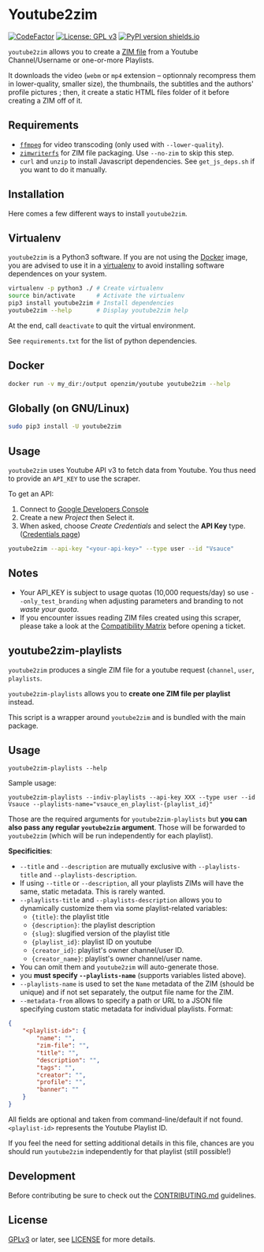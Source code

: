 Youtube2zim
=============

[![CodeFactor](https://www.codefactor.io/repository/github/openzim/youtube/badge)](https://www.codefactor.io/repository/github/openzim/youtube)
[![License: GPL v3](https://img.shields.io/badge/License-GPLv3-blue.svg)](https://www.gnu.org/licenses/gpl-3.0)
[![PyPI version shields.io](https://img.shields.io/pypi/v/youtube2zim.svg)](https://pypi.org/project/youtube2zim/)

`youtube2zim` allows you to create a [ZIM file](https://openzim.org)
from a Youtube Channel/Username or one-or-more Playlists.

It downloads the video (`webm` or `mp4` extension – optionnaly
recompress them in lower-quality, smaller size), the thumbnails, the
subtitles and the authors' profile pictures ; then, it create a static
HTML files folder of it before creating a ZIM off of it.

Requirements
------------

* [`ffmpeg`](https://ffmpeg.org/) for video transcoding (only used with `--lower-quality`).
* [`zimwriterfs`](https://github.com/openzim/zimwriterfs) for ZIM file packaging. Use `--no-zim` to skip this step.
* `curl` and `unzip` to install Javascript dependencies. See `get_js_deps.sh` if you want to do it manually.

Installation
------------

Here comes a few different ways to install `youtube2zim`.

## Virtualenv

`youtube2zim` is a Python3 software. If you are not using the
[Docker](https://docker.com) image, you are advised to use it in a
[virtualenv](https://virtualenv.pypa.io) to avoid installing software
dependences on your system.

```bash
virtualenv -p python3 ./ # Create virtualenv
source bin/activate      # Activate the virtualenv
pip3 install youtube2zim # Install dependencies
youtube2zim --help       # Display youtube2zim help
```

At the end, call `deactivate` to quit the virtual environment.

See `requirements.txt` for the list of python dependencies.

## Docker

```bash
docker run -v my_dir:/output openzim/youtube youtube2zim --help
```

## Globally (on GNU/Linux)

```bash
sudo pip3 install -U youtube2zim
```

Usage
-----

`youtube2zim` uses Youtube API v3 to fetch data from Youtube. You thus need to provide an `API_KEY` to use the scraper.

To get an API:

1. Connect to [Google Developers Console](https://console.developers.google.com/apis)
2. Create a new _Project_ then Select it.
3. When asked, choose _Create Credentials_ and select the **API Key** type. ([Credentials page](https://console.developers.google.com/apis/credentials))

```bash
youtube2zim --api-key "<your-api-key>" --type user --id "Vsauce"
```

## Notes

* Your API_KEY is subject to usage quotas (10,000 requests/day) so use `--only_test_branding` when adjusting parameters and branding to not *waste your quota*.
* If you encounter issues reading ZIM files created using this scraper, please take a look at the [Compatibility Matrix](https://github.com/openzim/youtube/wiki/Compatibility) before opening a ticket.

youtube2zim-playlists
---------------------

`youtube2zim` produces a single ZIM file for a youtube request (`channel`, `user`, `playlists`.

`youtube2zim-playlists` allows you to **create one ZIM file per playlist** instead.

This script is a wrapper around `youtube2zim` and is bundled with the main package.

## Usage

`youtube2zim-playlists --help`

Sample usage:

```
youtube2zim-playlists --indiv-playlists --api-key XXX --type user --id Vsauce --playlists-name="vsauce_en_playlist-{playlist_id}"
```

Those are the required arguments for `youtube2zim-playlists` but **you can also pass any regular `youtube2zim` argument**. Those will be forwarded to `youtube2zim` (which will be run independently for each playlist).

**Specificities**:

- `--title` and `--description` are mutually exclusive with `--playlists-title` and `--playlists-description`.
- If using `--title` or `--description`, all your playlists ZIMs will have the same, static metadata. This is rarely wanted.
- `--playlists-title` and `--playlists-description` allows you to dynamically customize them via some playlist-related variables:
  - `{title}`: the playlist title
  - `{description}`: the playlist description
  - `{slug}`: slugified version of the playlist title
  - `{playlist_id}`: playlist ID on youtube
  - `{creator_id}`: playlist's owner channel/user ID.
  - `{creator_name}`: playlist's owner channel/user name.
- You can omit them and `youtube2zim` will auto-generate those.
- you **must specify `--playlists-name`** (supports variables listed above).
- `--playlists-name` is used to set the `Name` metadata of the ZIM (should be unique) and if not set separately, the output file name for the ZIM.
- `--metadata-from` allows to specify a path or URL to a JSON file specifying custom static metadata for individual playlists. Format:

``` json
{
    "<playlist-id>": {
        "name": "",
        "zim-file": "",
        "title": "",
        "description": "",
        "tags": "",
        "creator": "",
        "profile": "",
        "banner": ""
    }
}
```

All fields are optional and taken from command-line/default if not found. `<playlist-id>` represents the Youtube Playlist ID.

If you feel the need for setting additional details in this file, chances are you should run `youtube2zim` independently for that playlist (still possible!)

Development
-----------

Before contributing be sure to check out the
[CONTRIBUTING.md](CONTRIBUTING.md) guidelines.

License
-------

[GPLv3](https://www.gnu.org/licenses/gpl-3.0) or later, see
[LICENSE](LICENSE) for more details.
